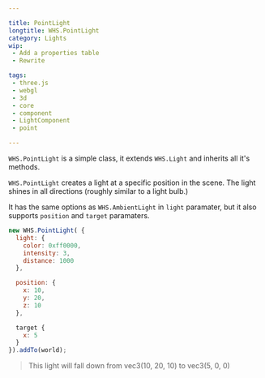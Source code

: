 ```yaml
---

title: PointLight
longtitle: WHS.PointLight
category: Lights
wip: 
 - Add a properties table
 - Rewrite

tags:
 - three.js
 - webgl
 - 3d
 - core
 - component
 - LightComponent
 - point

---
```


`WHS.PointLight` is a simple class, it extends `WHS.Light` and inherits all it's methods.

`WHS.PointLight` creates a light at a specific position in the scene. The light shines in all directions (roughly similar to a light bulb.)

It has the same options as `WHS.AmbientLight` in `light` paramater, but it also supports `position` and `target` paramaters.

```javascript
new WHS.PointLight( {
  light: {
    color: 0xff0000,
    intensity: 3,
    distance: 1000
  },

  position: {
    x: 10,
    y: 20,
    z: 10
  },

  target {
    x: 5
  }
}).addTo(world);
```

> This light will fall down from vec3(10, 20, 10) to vec3(5, 0, 0)
